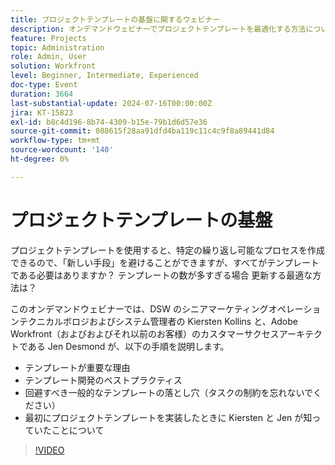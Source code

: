 ```yaml
---
title: プロジェクトテンプレートの基盤に関するウェビナー
description: オンデマンドウェビナーでプロジェクトテンプレートを最適化する方法について、エキスパートから説明します。 テンプレートの開発と更新を合理化するための DSW とAdobe Workfrontのベストプラクティス、避けるべき落とし穴、実践的なインサイトを確認します。
feature: Projects
topic: Administration
role: Admin, User
solution: Workfront
level: Beginner, Intermediate, Experienced
doc-type: Event
duration: 3664
last-substantial-update: 2024-07-16T00:00:00Z
jira: KT-15823
exl-id: b8c4d196-8b74-4309-b15e-79b1d6d57e36
source-git-commit: 088615f28aa91dfd4ba119c11c4c9f8a89441d84
workflow-type: tm+mt
source-wordcount: '140'
ht-degree: 0%

---
```


# プロジェクトテンプレートの基盤

プロジェクトテンプレートを使用すると、特定の繰り返し可能なプロセスを作成できるので、「新しい手段」を避けることができますが、すべてがテンプレートである必要はありますか？ テンプレートの数が多すぎる場合 更新する最適な方法は？

このオンデマンドウェビナーでは、DSW のシニアマーケティングオペレーションテクニカルボロジおよびシステム管理者の Kiersten Kollins と、Adobe Workfront（およびおよびそれ以前のお客様）のカスタマーサクセスアーキテクトである Jen Desmond が、以下の手順を説明します。

* テンプレートが重要な理由
* テンプレート開発のベストプラクティス
* 回避すべき一般的なテンプレートの落とし穴（タスクの制約を忘れないでください）
* 最初にプロジェクトテンプレートを実装したときに Kiersten と Jen が知っていたことについて

>[!VIDEO](https://video.tv.adobe.com/v/3431017/?learn=on)
